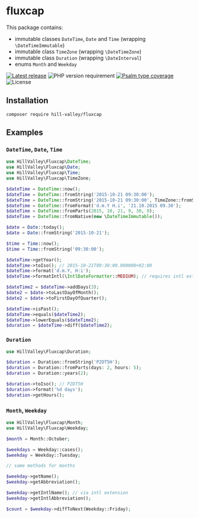 fluxcap
=======

This package contains:

- immutable classes `DateTime`, `Date` and `Time` (wrapping `\DateTimeImmutable`)
- immutable class `TimeZone` (wrapping `\DateTimeZone`)
- immutable class `Duration` (wrapping `\DateInterval`)
- enums `Month` and `Weekday`
  
[![Latest release](https://img.shields.io/github/v/release/hill-valley/fluxcap?sort=semver&style=flat-square)](https://github.com/hill-valley/fluxcap/releases)
![PHP version requirement](https://img.shields.io/packagist/php-v/hill-valley/fluxcap?style=flat-square)
[![Psalm type coverage](https://img.shields.io/endpoint?style=flat-square&url=https%3A%2F%2Fshepherd.dev%2Fgithub%2Fhill-valley%2Ffluxcap%2Fcoverage)](https://shepherd.dev/github/hill-valley/fluxcap)
![License](https://img.shields.io/github/license/hill-valley/fluxcap?style=flat-square)

Installation
------------

```
composer require hill-valley/fluxcap
```

Examples
--------

### `DateTime`, `Date`, `Time`

```php
use HillValley\Fluxcap\DateTime;
use HillValley\Fluxcap\Date;
use HillValley\Fluxcap\Time;
use HillValley\Fluxcap\TimeZone;

$dateTime = DateTime::now();
$dateTime = DateTime::fromString('2015-10-21 09:30:00');
$dateTime = DateTime::fromString('2015-10-21 09:30:00', TimeZone::fromString('Europe/Berlin'));
$dateTime = DateTime::fromFormat('d.m.Y H.i', '21.10.2015 09.30');
$dateTime = DateTime::fromParts(2015, 10, 21, 9, 30, 0);
$dateTime = DateTime::fromNative(new \DateTimeImmutable());

$date = Date::today();
$date = Date::fromString('2015-10-21');

$time = Time::now();
$time = Time::fromString('09:30:00');

$dateTime->getYear();
$dateTime->toIso(); // 2015-10-21T09:30:00.000000+02:00
$dateTime->format('d.m.Y, H:i');
$dateTime->formatIntl(\IntlDateFormatter::MEDIUM); // requires intl extension

$dateTime2 = $dateTime->addDays(3);
$date2 = $date->toLastDayOfMonth();
$date2 = $date->toFirstDayOfQuarter();

$dateTime->isPast();
$dateTime->equals($dateTime2);
$dateTime->lowerEquals($dateTime2);
$duration = $dateTime->diff($dateTime2);
```

### `Duration`

```php
use HillValley\Fluxcap\Duration;

$duration = Duration::fromString('P2DT5H');
$duration = Duration::fromParts(days: 2, hours: 5);
$duration = Duration::years(2);

$duration->toIso(); // P2DT5H
$duration->format('%d days');
$duration->getHours();
```

### `Month`, `Weekday`

```php
use HillValley\Fluxcap\Month;
use HillValley\Fluxcap\Weekday;

$month = Month::October;

$weekdays = Weekday::cases();
$weekday = Weekday::Tuesday;

// same methods for months

$weekday->getName();
$weekday->getAbbreviation();

$weekday->getIntlName(); // via intl extension
$weekday->getIntlAbbreviation();

$count = $weekday->diffToNext(Weekday::Friday);
```

